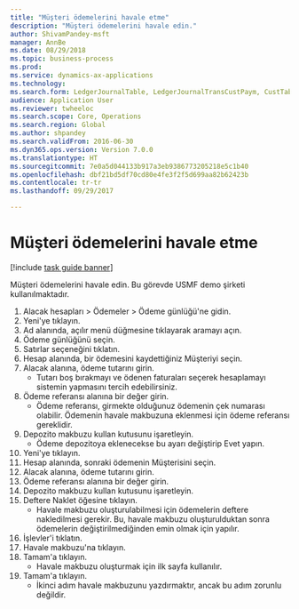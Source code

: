 ```yaml
--- 
title: "Müşteri ödemelerini havale etme"
description: "Müşteri ödemelerini havale edin."
author: ShivamPandey-msft
manager: AnnBe
ms.date: 08/29/2018
ms.topic: business-process
ms.prod: 
ms.service: dynamics-ax-applications
ms.technology: 
ms.search.form: LedgerJournalTable, LedgerJournalTransCustPaym, CustTableLookup
audience: Application User
ms.reviewer: twheeloc
ms.search.scope: Core, Operations
ms.search.region: Global
ms.author: shpandey
ms.search.validFrom: 2016-06-30
ms.dyn365.ops.version: Version 7.0.0
ms.translationtype: HT
ms.sourcegitcommit: 7e0a5d044133b917a3eb9386773205218e5c1b40
ms.openlocfilehash: dbf21bd5df70cd80e4fe3f2f5d699aa82b62423b
ms.contentlocale: tr-tr
ms.lasthandoff: 09/29/2017

---
```

# <a name="deposit-customer-payments"></a>Müşteri ödemelerini havale etme

[!include [task guide banner](../../includes/task-guide-banner.md)]

Müşteri ödemelerini havale edin. Bu görevde USMF demo şirketi kullanılmaktadır.

1. Alacak hesapları > Ödemeler > Ödeme günlüğü'ne gidin.
2. Yeni'ye tıklayın.
3. Ad alanında, açılır menü düğmesine tıklayarak aramayı açın.
4. Ödeme günlüğünü seçin. 
5. Satırlar seçeneğini tıklatın.
6. Hesap alanında, bir ödemesini kaydettiğiniz Müşteriyi seçin.
7. Alacak alanına, ödeme tutarını girin.
    * Tutarı boş bırakmayı ve ödenen faturaları seçerek hesaplamayı sistemin yapmasını tercih edebilirsiniz.  
8. Ödeme referansı alanına bir değer girin.
    * Ödeme referansı, girmekte olduğunuz ödemenin çek numarası olabilir. Ödemenin havale makbuzuna eklenmesi için ödeme referansı gereklidir.  
9. Depozito makbuzu kullan kutusunu işaretleyin.
    * Ödeme depozitoya eklenecekse bu ayarı değiştirip Evet yapın.  
10. Yeni'ye tıklayın.
11. Hesap alanında, sonraki ödemenin Müşterisini seçin.
12. Alacak alanına, ödeme tutarını girin.
13. Ödeme referansı alanına bir değer girin.
14. Depozito makbuzu kullan kutusunu işaretleyin.
15. Deftere Naklet öğesine tıklayın.
    * Havale makbuzu oluşturulabilmesi için ödemelerin deftere nakledilmesi gerekir. Bu, havale makbuzu oluşturulduktan sonra ödemelerin değiştirilmediğinden emin olmak için yapılır.  
16. İşlevler'i tıklatın.
17. Havale makbuzu'na tıklayın.
18. Tamam'a tıklayın.
    * Havale makbuzu oluşturmak için ilk sayfa kullanılır.  
19. Tamam'a tıklayın.
    * İkinci adım havale makbuzunu yazdırmaktır, ancak bu adım zorunlu değildir.  



